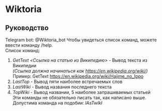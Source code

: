 # Wiktoria    

## Руководство      
Telegram bot: @Wiktoria_bot
Чтобы увидеться список команд, можете ввести команду /help.      
Список команд:     
1. *GetText <Ссылка на статью из Википедию>* - Вывод текста из Википедии     
_(Cсылка должна начинаться как https://en.wikipedia.org/wiki/)_     
Пример: GetText https://en.wikipedia.org/wiki/Hajime_no_Ippo     
2. *LastTop* - Вывод пяти наиболее встречаемых слов      
3. *LastWiki* - Вывод названия последнего текста      
4. *TopWiki* - Вывод названии, 5 наиболее запрашиваемых статьей      
Эти команды не обязательно писать так, как написано выше.       
Допустима команда на подобии: *lAsTwIkI*       
